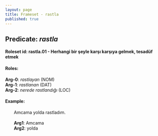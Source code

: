 ```yaml
---
layout: page
title: Frameset - rastla
published: true
---
```

<h2>Predicate: <i>rastla</i></h2>
<h4>Roleset id: rastla.01 - Herhangi bir şeyle karşı karşıya gelmek, tesadüf etmek<br>
<h4>Roles:</h4>
<b>Arg-0</b>: <i>rastlayan</i>  (NOM) <br>
<b>Arg-1</b>: <i>rastlanan</i>  (DAT) <br>
<b>Arg-2</b>: <i>nerede rastlandığı</i>  (LOC) <br>
<h4>Example:</h4>
&emsp;&emsp;Amcama yolda rastladım.<br><br>
&emsp;&emsp;<b>Arg1</b>:  Amcama<br>
&emsp;&emsp;<b>Arg2</b>:  yolda<br>


